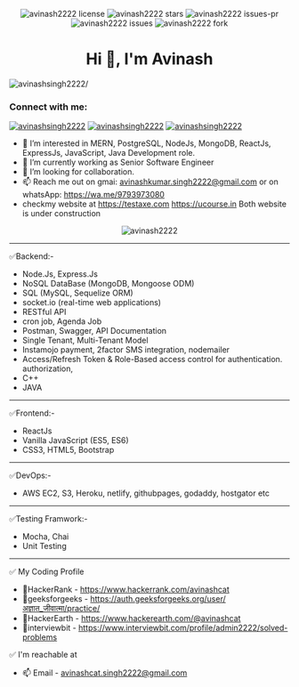 <p align="center">
<img src="https://img.shields.io/github/license/carryhome/carryhome_node_api?style=flat-square?style=flat-square" alt="avinash2222 license"/>
<img src="https://img.shields.io/github/stars/avinash2222?style=flat-square" alt="avinash2222 stars"/>
<img src="https://img.shields.io/github/issues-pr/carryhome/carryhome_node_api?style=flat-square" alt="avinash2222 issues-pr"/>
<img src="https://img.shields.io/github/issues/carryhome/carryhome_node_api?style=flat-square?style=flat-square" alt="avinash2222 issues"/>
<img src="https://img.shields.io/github/forks/carryhome/carryhome_node_api?style=flat-square?style=flat-square" alt="avinash2222 fork"/>
</p>

<h1 align="center">Hi 👋, I'm Avinash</h1>
<p align="left"> <img src=https://komarev.com/ghpvc/?username=avinash2222 alt=avinashsingh2222/> </p>

<h3 align="left">Connect with me:</h3>
<p align="left"> 
  <a href="https://www.linkedin.com/in/avinashsingh2222" target="blank"><img src="https://img.shields.io/badge/LinkedIn-0077B5?style=for-the-badge&logo=linkedin&logoColor=white"   alt="avinashsingh2222" /></a> 
  <a href="https://mail.google.com/mail/?view=cm&fs=1&to=avinashcat.singh2222@gmail.com&su=SUBJECT&body=BODY" target="blank"><img src="https://img.shields.io/badge/Gmail-D14836?style=for-the-badge&logo=gmail&logoColor=white"           alt="avinashsingh2222" /></a> 
 <a href="https://api.whatsapp.com/send/?phone=919793973080&text" target="blank"><img src="https://img.shields.io/badge/WhatsApp-25D366?style=for-the-badge&logo=whatsapp&logoColor=white"   alt="avinashsingh2222" /></a> 
</p>





- 👀 I’m interested in MERN, PostgreSQL, NodeJs, MongoDB, ReactJs, ExpressJs, JavaScript, Java Development role.
- 🌱 I’m currently working as Senior Software Engineer
- 💞️ I’m looking for collaboration.
- 📫 Reach me out on gmai: avinashkumar.singh2222@gmail.com or on whatsApp: https://wa.me/9793973080
- checkmy website at https://testaxe.com https://ucourse.in Both website is under construction 

<p align="center"> <img src=https://github-readme-stats.vercel.app/api?username=avinash2222&show_icons=true alt=avinash2222 /> </p>

--------------------
✅Backend:-
- Node.Js, Express.Js
- NoSQL DataBase (MongoDB, Mongoose ODM)
- SQL (MySQL, Sequelize ORM)
- socket.io (real-time web applications)
- RESTful API
- cron job, Agenda Job
- Postman, Swagger, API Documentation
- Single Tenant, Multi-Tenant Model
- Instamojo payment, 2factor SMS integration, nodemailer
- Access/Refresh Token & Role-Based access control for authentication. authorization, 
- C++
- JAVA
--------------------
✅Frontend:-
- ReactJs
- Vanilla JavaScript (ES5, ES6)
- CSS3, HTML5, Bootstrap
--------------------
✅DevOps:-
- AWS EC2, S3, Heroku, netlify, githubpages, godaddy, hostgator etc
--------------------
✅Testing Framwork:-
- Mocha, Chai
- Unit Testing
--------------------
✅ My Coding Profile
- 👋HackerRank - https://www.hackerrank.com/avinashcat
- 👋geeksforgeeks - https://auth.geeksforgeeks.org/user/अज्ञात_जीवात्मा/practice/
- 👋HackerEarth - https://www.hackerearth.com/@avinashcat
- 👋interviewbit - https://www.interviewbit.com/profile/admin2222/solved-problems

✅ I'm reachable at
- 📫 Email - avinashcat.singh2222@gmail.com
<!---
avinash2222/avinash2222 is a ✨ special ✨ repository because its `README.md` (this file) appears on your GitHub profile.
You can click the Preview link to take a look at your changes.
--->
